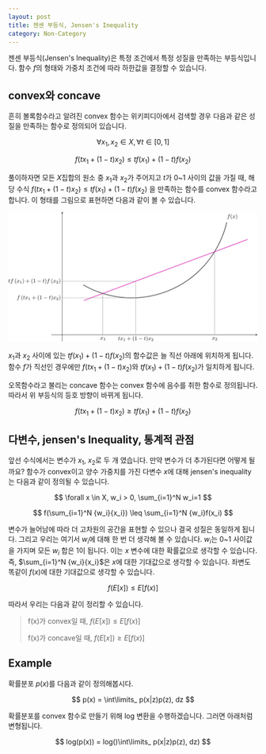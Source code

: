```yaml
---
layout: post
title: 젠센 부등식, Jensen's Inequality
category: Non-Category
---
```


젠센 부등식(Jensen's Inequality)은 특정 조건에서 특정 성질을 만족하는 부등식입니다.
함수 $f$의 형태와 가중치 조건에 따라 하한값을 결정할 수 있습니다.

## convex와 concave

흔히 볼록함수라고 알려진 convex 함수는 위키피디아에서 검색할 경우 다음과 같은 성질을 만족하는 함수로 정의되어 있습니다.

$$ \forall x_1, x_2 \in X, \forall t \in [0, 1] $$

$$ f(tx_1 + (1-t)x_2) \leq tf(x_1) + (1-t)f(x_2) $$

풀이하자면 모든 $X$집합의 원소 중 $x_1$과 $x_2$가 주어지고 $t$가 0~1 사이의 값을 가질 때, 해당 수식 $f(tx_1 + (1-t)x_2) \leq tf(x_1) + (1-t)f(x_2)$ 을 만족하는 함수를 convex 함수라고 합니다.
이 형태를 그림으로 표현하면 다음과 같이 볼 수 있습니다.

![](/public/img/jensens_inequality_figure1.JPG "Figure1 of jensens_inequality_figure")

$x_1$과 $x_2$ 사이에 있는 $tf(x_1) + (1-t)f(x_2)$의 함수값은 늘 직선 아래에 위치하게 됩니다.
함수 $f$가 직선인 경우에만 $f(tx_1 + (1-t)x_2)$와 $tf(x_1) + (1-t)f(x_2)$가 일치하게 됩니다.

오목함수라고 불리는 concave 함수는 convex 함수에 음수를 취한 함수로 정의됩니다.
따라서 위 부등식의 등호 방향이 바뀌게 됩니다. 

$$ f(tx_1 + (1-t)x_2) \geq tf(x_1) + (1-t)f(x_2)$$

## 다변수, jensen's Inequality, 통계적 관점

앞선 수식에서는 변수가 $x_1$, $x_2$로 두 개 였습니다.
만약 변수가 더 추가된다면 어떻게 될까요?
함수가 convex이고 양수 가중치를 가진 다변수 $x$에 대해 jensen's inequality는 다음과 같이 정의될 수 있습니다.

$$ \forall x \in X, w_i > 0, \sum_{i=1}^N w_i=1 $$

$$ f(\sum_{i=1}^N {w_i}{x_i}) \leq \sum_{i=1}^N {w_i}f(x_i) $$

변수가 늘어남에 따라 더 고차원의 공간을 표현할 수 있으나 결국 성질은 동일하게 됩니다.
그리고 우리는 여기서 $w_i$에 대해 한 번 더 생각해 볼 수 있습니다.
$w_i$는 0~1 사이값을 가지며 모든 $w_i$ 합은 1이 됩니다.
이는 $x$ 변수에 대한 확률값으로 생각할 수 있습니다.
즉, $\sum_{i=1}^N {w_i}{x_i}$은 $x$에 대한 기대값으로 생각할 수 있습니다.
좌변도 똑같이 $f(x)$에 대한 기대값으로 생각할 수 있습니다.

$$ f(E[x]) \leq E[f(x)] $$ 

따라서 우리는 다음과 같이 정리할 수 있습니다.

>
> f(x)가 convex일 때, $f(E[x]) \leq E[f(x)]$
>
> f(x)가 concave일 때, $f(E[x]) \geq E[f(x)]$
>

## Example

확률분포 $p(x)$를 다음과 같이 정의해봅시다.

$$ p(x) = \int\limits_ p(x|z)p(z), dz $$

확률분포를 convex 함수로 만들기 위해 log 변환을 수행하겠습니다.
그러면 아래처럼 변형됩니다.

$$ log(p(x)) = log()\int\limits_ p(x|z)p(z), dz) $$
